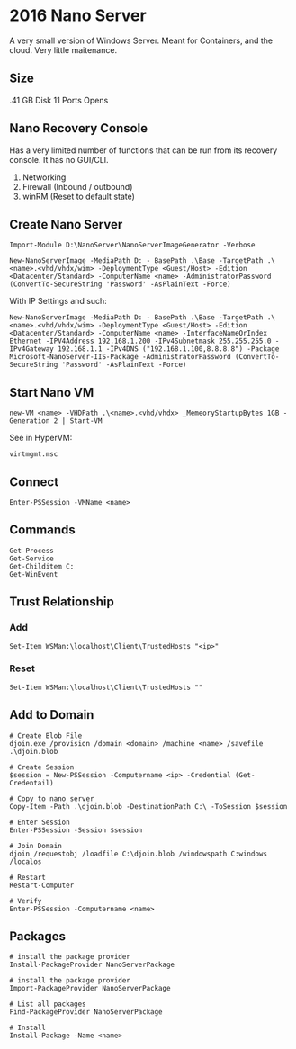 <!-- TITLE: Server 2016 Nano Server -->
<!-- SUBTITLE: A quick summary of Nano Server -->

# 2016 Nano Server
A very small version of Windows Server. Meant for Containers, and the cloud. Very little maitenance.

## Size
.41 GB Disk
11 Ports Opens

## Nano Recovery Console

Has a very limited number of functions that can be run from its recovery console. It has no GUI/CLI.

1. Networking
2. Firewall (Inbound / outbound)
3. winRM (Reset to default state)

## Create Nano Server

```
Import-Module D:\NanoServer\NanoServerImageGenerator -Verbose

New-NanoServerImage -MediaPath D: - BasePath .\Base -TargetPath .\<name>.<vhd/vhdx/wim> -DeploymentType <Guest/Host> -Edition <Datacenter/Standard> -ComputerName <name> -AdministratorPassword (ConvertTo-SecureString 'Password' -AsPlainText -Force)

```

With IP Settings and such:
```
New-NanoServerImage -MediaPath D: - BasePath .\Base -TargetPath .\<name>.<vhd/vhdx/wim> -DeploymentType <Guest/Host> -Edition <Datacenter/Standard> -ComputerName <name> -InterfaceNameOrIndex Ethernet -IPV4Address 192.168.1.200 -IPv4Subnetmask 255.255.255.0 -IPv4Gateway 192.168.1.1 -IPv4DNS ("192.168.1.100,8.8.8.8") -Package Microsoft-NanoServer-IIS-Package -AdministratorPassword (ConvertTo-SecureString 'Password' -AsPlainText -Force)
```

## Start Nano VM

```
new-VM <name> -VHDPath .\<name>.<vhd/vhdx> _MemeoryStartupBytes 1GB -Generation 2 | Start-VM
```


See in HyperVM:
```
virtmgmt.msc
```

## Connect

```
Enter-PSSession -VMName <name>
```

## Commands

```
Get-Process
Get-Service
Get-Childitem C:
Get-WinEvent
```

## Trust Relationship

### Add
```
Set-Item WSMan:\localhost\Client\TrustedHosts "<ip>"
```

### Reset
```
Set-Item WSMan:\localhost\Client\TrustedHosts ""
```


## Add to Domain

```
# Create Blob File
djoin.exe /provision /domain <domain> /machine <name> /savefile .\djoin.blob

# Create Session
$session = New-PSSession -Computername <ip> -Credential (Get-Credentail)

# Copy to nano server
Copy-Item -Path .\djoin.blob -DestinationPath C:\ -ToSession $session

# Enter Session
Enter-PSSession -Session $session

# Join Domain
djoin /requestobj /loadfile C:\djoin.blob /windowspath C:windows /localos

# Restart
Restart-Computer

# Verify
Enter-PSSession -Computername <name>
```

## Packages

```
# install the package provider
Install-PackageProvider NanoServerPackage

# install the package provider
Import-PackageProvider NanoServerPackage

# List all packages
Find-PackageProvider NanoServerPackage

# Install
Install-Package -Name <name>
```
